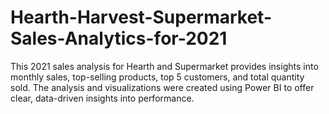 # Hearth-Harvest-Supermarket-Sales-Analytics-for-2021
This 2021 sales analysis for Hearth and Supermarket provides insights into monthly sales, top-selling products, top 5 customers, and total quantity sold. The analysis and visualizations were created using Power BI to offer clear, data-driven insights into performance.
